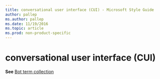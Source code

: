 ```yaml
---
title: conversational user interface (CUI) - Microsoft Style Guide
author: pallep
ms.author: pallep
ms.date: 11/19/2016
ms.topic: article
ms.prod: non-product-specific
---
```


# conversational user interface (CUI)

**See** [Bot term collection](/style-guide/a-z-word-list-term-collections/b/bot-terms.md)
